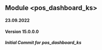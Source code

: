 ## Module <pos_dashboard_ks>

#### 23.09.2022
#### Version 15.0.0.0

##### Initial Commit for pos_dashboard_ks

